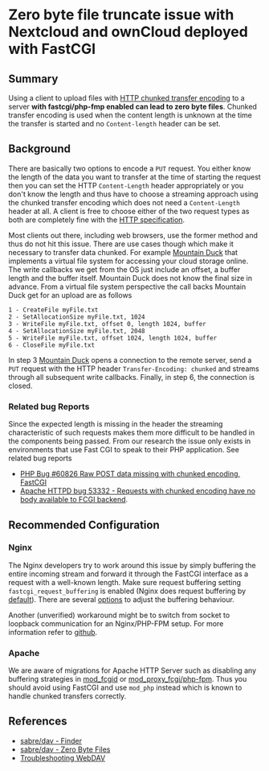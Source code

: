 Zero byte file truncate issue with Nextcloud and ownCloud deployed with FastCGI
====

## Summary

Using a client to upload files with [HTTP chunked transfer encoding](https://en.wikipedia.org/wiki/Chunked_transfer_encoding) to a server **with fastcgi/php-fmp enabled can lead to zero byte files**. Chunked transfer encoding is used when the content length is unknown at the time the transfer is started and no `Content-length` header can be set.

## Background

There are basically two options to encode a `PUT` request. You either know the length of the data you want to transfer at the time of starting the request then you can set the HTTP `Content-Length` header appropriately or you don't know the length and thus have to choose a streaming approach using the chunked transfer encoding which does not need a `Content-Length` header at all. A client is free to choose either of the two request types as both are completely fine with the [HTTP specification](https://tools.ietf.org/html/rfc2616).

Most clients out there, including web browsers, use the former method and thus do not hit this issue. There are use cases though which make it necessary to transfer data chunked. For example [Mountain Duck](https://mountainduck.io/) that implements a virtual file system for accessing your cloud storage online. The write callbacks we get from the OS just include an offset, a buffer length and the buffer itself. Mountain Duck does not know the final size in advance. From a virtual file system perspective the call backs Mountain Duck get for an upload are as follows

	1 - CreateFile myFile.txt
	2 - SetAllocationSize myFile.txt, 1024
	3 - WriteFile myFile.txt, offset 0, length 1024, buffer
	4 - SetAllocationSize myFile.txt, 2048
	5 - WriteFile myFile.txt, offset 1024, length 1024, buffer
	6 - CloseFile myFile.txt

In step 3 [Mountain Duck](https://mountainduck.io/) opens a connection to the remote server, send a `PUT` request with the HTTP header `Transfer-Encoding: chunked` and streams through all subsequent write callbacks. Finally, in step 6, the connection is closed.

### Related bug Reports

Since the expected length is missing in the header the streaming characteristic of such requests makes them more difficult to be handled in the components being passed. From our research the issue only exists in environments that use Fast CGI to speak to their PHP application. See related bug reports

- [PHP Bug #60826 Raw POST data missing with chunked encoding, FastCGI](https://bugs.php.net/bug.php?id=60826)
- [Apache HTTPD bug 53332 - Requests with chunked encoding have no body available to FCGI backend](https://bz.apache.org/bugzilla/show_bug.cgi?id=53332).

## Recommended Configuration

### Nginx

The Nginx developers try to work around this issue by simply buffering the entire incoming stream and forward it through the FastCGI interface as a request with a well-known length. Make sure request buffering setting `fastcgi_request_buffering` is enabled (Nginx does request buffering by [default](http://nginx.org/en/docs/http/ngx_http_fastcgi_module.html#fastcgi_request_buffering)). There are several [options](http://nginx.org/en/docs/http/ngx_http_fastcgi_module.html) to adjust the buffering behaviour.

Another (unverified) workaround might be to switch from socket to loopback communication for an Nginx/PHP-FPM setup. For more information refer to [github](https://github.com/nextcloud/server/issues/3628#issuecomment-749568045).

### Apache

We are aware of migrations for Apache HTTP Server such as disabling any buffering strategies in [mod_fcgid](https://httpd.apache.org/mod_fcgid) or [mod_proxy_fcgi/php-fpm](https://wiki.apache.org/httpd/PHP-FPM). Thus you should avoid using FastCGI and use `mod_php` instead which is known to handle chunked transfers correctly.

## References

- [sabre/dav - Finder](http://sabre.io/dav/clients/finder/)
- [sabre/dav - Zero Byte Files](http://sabre.io/dav/0bytes/)
- [Troubleshooting WebDAV](https://doc.owncloud.org/server/8.1/admin_manual/issues/#troubleshooting-webdav)
